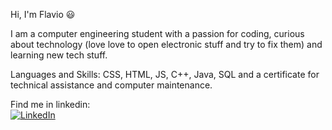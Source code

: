 Hi, I'm Flavio 😃

I am a computer engineering student with a passion for coding, curious about technology (love love to open electronic stuff and try to fix them) and learning new tech stuff.

Languages and Skills: CSS, HTML, JS, C++, Java, SQL and a certificate for technical assistance and computer maintenance.

Find me in linkedin: <br>
<a href="https://www.linkedin.com/in/fl%C3%A1vio-de-oliveira-neto/" target="_blank" rel="nofollow">
     <img src="https://camo.githubusercontent.com/a80d00f23720d0bc9f55481cfcd77ab79e141606829cf16ec43f8cacc7741e46/68747470733a2f2f696d672e736869656c64732e696f2f62616467652f4c696e6b6564496e2d3030373742353f7374796c653d666f722d7468652d6261646765266c6f676f3d6c696e6b6564696e266c6f676f436f6c6f723d7768697465" alt="LinkedIn" data-canonical-src="https://img.shields.io/badge/LinkedIn-0077B5?style=for-the-badge&amp;logo=linkedin&amp;logoColor=white" style="max-width: 100%;">
</a>

